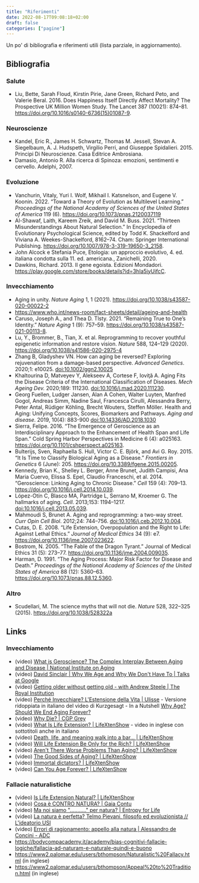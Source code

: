 ```yaml
---
title: "Riferimenti"
date: 2022-08-17T09:08:18+02:00
draft: false
categories: ["pagine"]
---
```


Un po' di bibliografia e riferimenti utili (lista parziale, in aggiornamento).

## Bibliografia

### Salute

* Liu, Bette, Sarah Floud, Kirstin Pirie, Jane Green, Richard Peto, and Valerie Beral. 2016. Does Happiness Itself Directly Affect Mortality? The Prospective UK Million Women Study. The Lancet 387 (10021): 874–81. https://doi.org/10.1016/s0140-6736(15)01087-9.

### Neuroscienze

* Kandel, Eric R., James H. Schwartz, Thomas M. Jessell, Stevan A. Siegelbaum, A. J. Hudspeth, Virgilio Perri, and Giuseppe Spidalieri. 2015. Principi Di Neuroscienze. Casa Editrice Ambrosiana.
* Damasio, Antonio R. Alla ricerca di Spinoza: emozioni, sentimenti e cervello. Adelphi, 2007.

### Evoluzione

* Vanchurin, Vitaly, Yuri I. Wolf, Mikhail I. Katsnelson, and Eugene V. Koonin. 2022. “Toward a Theory of Evolution as Multilevel Learning.” _Proceedings of the National Academy of Sciences of the United States of America_ 119 (6). https://doi.org/10.1073/pnas.2120037119
* Al-Shawaf, Laith, Kareem Zreik, and David M. Buss. 2021. “Thirteen Misunderstandings About Natural Selection.” In Encyclopedia of Evolutionary Psychological Science, edited by Todd K. Shackelford and Viviana A. Weekes-Shackelford, 8162–74. Cham: Springer International Publishing. https://doi.org/10.1007/978-3-319-19650-3_2158.
* John Alcock e Stefania Puce, Etologia: un approccio evolutivo, 4. ed. italiana condotta sulla 11. ed. americana., Zanichelli, 2020.
* Dawkins, Richard. 2013. Il gene egoista. Edizioni Mondadori. https://play.google.com/store/books/details?id=3hIa5iyUifcC.

### Invecchiamento

* Aging in unity. _Nature Aging_ 1, 1 (2021). https://doi.org/10.1038/s43587-020-00022-2
* https://www.who.int/news-room/fact-sheets/detail/ageing-and-health
* Caruso, Joseph A., and Thea D. Tlsty. 2021. “Remaining True to One’s Identity.” _Nature Aging_ 1 (9): 757–59. https://doi.org/10.1038/s43587-021-00113-8.
* Lu, Y., Brommer, B., Tian, X. et al. Reprogramming to recover youthful epigenetic information and restore vision. _Nature_ 588, 124–129 (2020). https://doi.org/10.1038/s41586-020-2975-4
* Zhang B, Gladyshev VN. How can aging be reversed? Exploring rejuvenation from a damage-based perspective. _Advanced Genetics_. 2020;1: e10025. [doi:10.1002/ggn2.10025](https://doi.org/10.1002/ggn2.10025)
* Khaltourina D, Matveyev Y, Alekseev A, Cortese F, Ioviţă A. Aging Fits the Disease Criteria of the International Classification of Diseases. _Mech Ageing Dev._ 2020;189: 111230. [doi:10.1016/j.mad.2020.111230](https://doi.org/10.1016/j.mad.2020.111230).
* Georg Fuellen, Ludger Jansen, Alan A Cohen, Walter Luyten, Manfred Gogol, Andreas Simm, Nadine Saul, Francesca Cirulli, Alessandra Berry, Peter Antal, Rüdiger Köhling, Brecht Wouters, Steffen Möller. Health and Aging: Unifying Concepts, Scores, Biomarkers and Pathways. _Aging and disease_. 2019, 10(4): 883-900 [doi:10.14336/AD.2018.1030](https://doi.org/10.14336/AD.2018.1030)
* Sierra, Felipe. 2016. “The Emergence of Geroscience as an Interdisciplinary Approach to the Enhancement of Health Span and Life Span.” Cold Spring Harbor Perspectives in Medicine 6 (4): a025163. https://doi.org/10.1101/cshperspect.a025163.
* Bulterijs, Sven, Raphaella S. Hull, Victor C. E. Björk, and Avi G. Roy. 2015. “It Is Time to Classify Biological Aging as a Disease.” _Frontiers in Genetics_ 6 (June): 205. https://doi.org/10.3389/fgene.2015.00205.
* Kennedy, Brian K., Shelley L. Berger, Anne Brunet, Judith Campisi, Ana Maria Cuervo, Elissa S. Epel, Claudio Franceschi, et al. 2014. “Geroscience: Linking Aging to Chronic Disease.” _Cell_ 159 (4): 709–13. https://doi.org/10.1016/j.cell.2014.10.039.
* López-Otín C, Blasco MA, Partridge L, Serrano M, Kroemer G. The hallmarks of aging. _Cell_. 2013;153: 1194–1217. [doi:10.1016/j.cell.2013.05.039](https://doi.org/10.1016/j.cell.2013.05.039).
* Mahmoudi S, Brunet A. Aging and reprogramming: a two-way street. _Curr Opin Cell Biol_. 2012;24: 744–756. [doi:10.1016/j.ceb.2012.10.004](https://doi.org/10.1016/j.ceb.2012.10.004).
* Cutas, D. E. 2008. “Life Extension, Overpopulation and the Right to Life: Against Lethal Ethics.” _Journal of Medical Ethics_ 34 (9): e7. https://doi.org/10.1136/jme.2007.023622.
* Bostrom, N. 2005. “The Fable of the Dragon Tyrant.” Journal of Medical Ethics 31 (5): 273–77. https://doi.org/10.1136/jme.2004.009035.
* Harman, D. 1991. “The Aging Process: Major Risk Factor for Disease and Death.” _Proceedings of the National Academy of Sciences of the United States of America_ 88 (12): 5360–63. https://doi.org/10.1073/pnas.88.12.5360.

### Altro

* Scudellari, M. The science myths that will not die. _Nature_ 528, 322–325 (2015). https://doi.org/10.1038/528322a

## Links

### Invecchiamento

* (video) [What is Geroscience? The Complex Interplay Between Aging and Disease | National Institute on Aging](https://youtu.be/lJYrv5OANAo)
* (video) [David Sinclair | Why We Age and Why We Don't Have To | Talks at Google](https://youtu.be/9nXop2lLDa4?t=217)
* (video) [Getting older without getting old - with Andrew Steele | The Royal Institution](https://youtu.be/fX9P1xuIJGg)
* (video) [Perché Invecchiare? L'Estensione della Vita | Ulisse](https://youtu.be/waTXhLwsxYA) - Versione ridoppiata in italiano del video di Kurzgesagt - In a Nutshell [Why Age? Should We End Aging Forever?](https://youtu.be/GoJsr4IwCm4)
* (video) [Why Die? | CGP Grey](https://youtu.be/C25qzDhGLx8)
* (video) [What Is Life Extension? | LifeXtenShow](https://youtu.be/OzCzCWAxs2g) - video in inglese con sottotitoli anche in italiano
* (video) [Death, life, and meaning walk into a bar... | LifeXtenShow](https://youtu.be/IJHkCzMok1o?t=577)
* (video) [Will Life Extension Be Only for the Rich? | LifeXtenShow](https://youtu.be/l7nqqMT7xpE)
* (video) [Aren't There Worse Problems Than Aging? | LifeXtenShow](https://youtu.be/zzqnoxXRZXc)
* (video) [The Good Sides of Aging? | LifeXtenShow](https://youtu.be/KcpYGFbD-rQ)
* (video) [Immortal dictators? | LifeXtenShow](https://youtu.be/5etIiEWO_lE)
* (video) [Can You Age Forever? | LifeXtenShow](https://youtu.be/hZvCaRPp2ds)

### Fallacie naturalistiche

* (video) [Is Life Extension Natural? | LifeXtenShow](https://www.youtube.com/watch?v=AGgY-6_uXQw)
* (video) [Cosa è CONTRO NATURA? | Gaia Contu](https://youtu.be/_tkJN9yXenE)
* (video) [Ma noi siamo "..........." per natura? | Entropy for Life](https://youtu.be/6BZTqq_XuzE)
* (video) [La natura è perfetta? Telmo Pievani, filosofo ed evoluzionista // L'ideatorio USI](https://youtu.be/kDiNBePGow4)
* (video) [Errori di ragionamento: appello alla natura | Alessandro de Concini - ADC](https://youtu.be/-JiRRQ29RVQ)
* https://bodycompacademy.it/academy/bias-cognitivi-fallacie-logiche/fallacia-ad-naturam-e-naturale-quindi-e-buono
* https://www2.palomar.edu/users/bthompson/Naturalistic%20Fallacy.html (in inglese)
* https://www2.palomar.edu/users/bthompson/Appeal%20to%20Tradition.html (in inglese)
